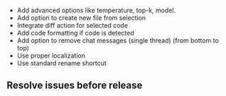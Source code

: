 - Add advanced options like temperature, top-k, model.
- Add option to create new file from selection
- Integrate diff action for selected code
- Add code formatting if code is detected
- Add option to remove chat messages (single thread) (from bottom to top)
- Use proper localization
- Use standard rename shortcut

## Resolve issues before release

